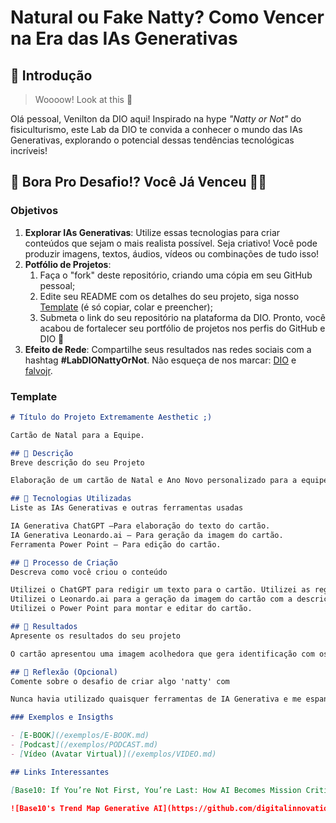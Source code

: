 # Natural ou Fake Natty? Como Vencer na Era das IAs Generativas

## 🚀 Introdução

> Woooow! Look at this 👀

Olá pessoal, Venilton da DIO aqui! Inspirado na hype _"Natty or Not"_ do fisiculturismo, este Lab da DIO te convida a conhecer o mundo das IAs Generativas, explorando o potencial dessas tendências tecnológicas incríveis!

## 🎯 Bora Pro Desafio!? Você Já Venceu 💪🤓

### Objetivos

1. **Explorar IAs Generativas**: Utilize essas tecnologias para criar conteúdos que sejam o mais realista possível. Seja criativo! Você pode produzir imagens, textos, áudios, vídeos ou combinações de tudo isso!
1. **Potfólio de Projetos**:
    1. Faça o "fork" deste repositório, criando uma cópia em seu GitHub pessoal;
    2. Edite seu README com os detalhes do seu projeto, siga nosso [Template](#template) (é só copiar, colar e preencher);
    3. Submeta o link do seu repositório na plataforma da DIO. Pronto, você acabou de fortalecer seu portfólio de projetos nos perfis do GitHub e DIO 🚀
1. **Efeito de Rede**: Compartilhe seus resultados nas redes sociais com a hashtag **#LabDIONattyOrNot**. Não esqueça de nos marcar: [DIO](https://www.linkedin.com/school/dio-makethechange) e [falvojr](https://www.linkedin.com/in/falvojr).

### Template

```markdown
# Título do Projeto Extremamente Aesthetic ;)

Cartão de Natal para a Equipe.

## 📒 Descrição
Breve descrição do seu Projeto

Elaboração de um cartão de Natal e Ano Novo personalizado para a equipe com menção da expectativa de conclusão do Bootcamp Caixa de IA Generativa.

## 🤖 Tecnologias Utilizadas
Liste as IAs Generativas e outras ferramentas usadas

IA Generativa ChatGPT –Para elaboração do texto do cartão.
IA Generativa Leonardo.ai – Para geração da imagem do cartão.
Ferramenta Power Point – Para edição do cartão.

## 🧐 Processo de Criação
Descreva como você criou o conteúdo

Utilizei o ChatGPT para redigir um texto para o cartão. Utilizei as regras FTAE para elaboração de um prompt assertivo. Precisei reformular o prompt algumas vezes e utilizando o mesmo histórico foi possível aprimorar o retorno.
Utilizei o Leonardo.ai para a geração da imagem do cartão com a descrição das minhas colegas de trabalho relacionadas ao tema de programação. Ficou mais aproximado do que eu queria na terceira tentativa.
Utilizei o Power Point para montar e editar do cartão.

## 🚀 Resultados
Apresente os resultados do seu projeto

O cartão apresentou uma imagem acolhedora que gera identificação com os membros da equipe gerando significado para os destinatários.

## 💭 Reflexão (Opcional)
Comente sobre o desafio de criar algo 'natty' com 

Nunca havia utilizado quaisquer ferramentas de IA Generativa e me espantei com a facilidade de “criação”. Mas no fundo do meu coração, me senti uma impostora, principalmente porque se tratou de um cartão de Natal, que pra mim, é algo muito pessoal.

### Exemplos e Insigths

- [E-BOOK](/exemplos/E-BOOK.md)
- [Podcast](/exemplos/PODCAST.md)
- [Vídeo (Avatar Virtual)](/exemplos/VIDEO.md)

## Links Interessantes

[Base10: If You’re Not First, You’re Last: How AI Becomes Mission Critical](https://base10.vc/post/generative-ai-mission-critical/)

![Base10's Trend Map Generative AI](https://github.com/digitalinnovationone/lab-natty-or-not/assets/730492/f4df26e8-f8f7-4419-8252-c69d73ea930c)
